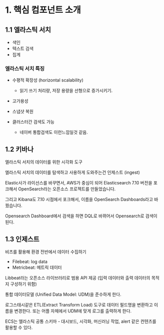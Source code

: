 # 1. 핵심 컴포넌트 소개

## 1.1 엘라스틱 서치

- 색인
- 텍스트 검색
- 집계

### 엘라스틱 서치 특징 

- 수평적 확장성 (horizontal scalability)
  - 읽기 쓰기 처리량, 저장 용량을 선형으로 증가시키기. 

- 고가용성
- 스냅샷 복원 
- 클러스터간 검색도 가능 
  - 네이버 통합검색도 이런느낌일것 같음.


## 1.2 키바나 

엘라스틱 서치의 데이터를 위한 시각화 도구 

엘라스틱 서치의 데이터를 탐색하고 사용하게 도와주는건 인제스트 (ingest)

Elastic사가 라이선스를 바꾸면서, AWS가 중심이 되어 Elasticsearch 7.10 버전을 포크해서 OpenSearch라는 오픈소스 프로젝트를 만들었습니다.

그리고 Kibana도 7.10 시점에서 포크해서, 이름을 OpenSearch Dashboards라고 바꿨습니다.

Opensearch Dashboard에서 검색을 하면 DQL로 바뀌어서 Opensearch로 검색이 된다. 

## 1.3 인제스트

비츠를 활용해 환경 전반에서 데이터 수집하기 

- Filebeat: log data
- Metricbeat: 메트릭 데이터 

Libbeat라는 오픈소스 라이브러리로 범용 API 제공 (입력 데이터와 출력 데이터의 목적지 구성하기 위함)

통합 데이터모델 (Unified Data Model: UDM)을 준수하게 한다.

로그스태시같은 ETL(Extract Transform Load) 도구로 데이터 필드명을 변환하고 이름을 변경한다. 또는 어플 자체에서 UDM에 맞게 로그를 출력하게 한다. 

ECS는 엘라스틱 공통 스키마 - 대시보드, 시각화, 머신러닝 작업, alert 같은 컨텐츠를 활용할 수 있다. 


